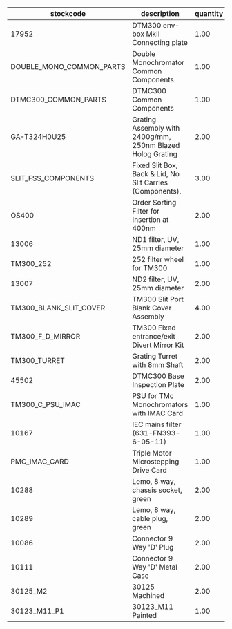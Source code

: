 |stockcode|description|quantity|location|
|---------|-----------|--------|--------|
|17952|DTM300 env-box MkII Connecting plate|1.00||
|DOUBLE_MONO_COMMON_PARTS|Double Monochromator Common Components|1.00||
|DTMC300_COMMON_PARTS|DTMC300 Common Components|1.00||
|GA-T324H0U25|Grating Assembly with 2400g/mm, 250nm Blazed Holog Grating|2.00||
|SLIT_FSS_COMPONENTS|Fixed Slit Box, Back & Lid, No Slit Carries (Components).|3.00||
|OS400|Order Sorting Filter for Insertion at 400nm|2.00||
|13006|ND1 filter, UV, 25mm diameter|1.00||
|TM300_252|252 filter wheel for TM300|1.00||
|13007|ND2 filter, UV, 25mm diameter|2.00||
|TM300_BLANK_SLIT_COVER|TM300 Slit Port Blank Cover Assembly|4.00||
|TM300_F_D_MIRROR|TM300 Fixed entrance/exit Divert Mirror Kit|2.00||
|TM300_TURRET|Grating Turret with 8mm Shaft|2.00||
|45502|DTMC300 Base Inspection Plate|2.00||
|TM300_C_PSU_IMAC|PSU for TMc Monochromators with IMAC Card|1.00||
|10167|IEC mains filter (631-FN393-6-05-11)|1.00||
|PMC_IMAC_CARD|Triple Motor Microstepping Drive Card|1.00||
|10288|Lemo, 8 way, chassis socket, green|2.00||
|10289|Lemo, 8 way, cable plug, green|2.00||
|10086|Connector 9 Way 'D' Plug|2.00||
|10111|Connector 9 Way 'D' Metal Case|2.00||
|30125_M2|30125 Machined|2.00||
|30123_M11_P1|30123_M11 Painted|1.00||
